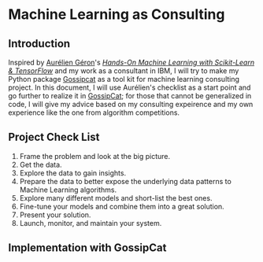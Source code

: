 # Machine Learning as Consulting

## Introduction

Inspired by [Aurélien Géron](https://github.com/ageron)'s [*Hands-On Machine Learning with Scikit-Learn & TensorFlow*](https://github.com/ageron/handson-ml) and my work as a consultant in IBM, I will try to make my Python package [Gossipcat](https://github.com/Ewen2015/GossipCat) as a tool kit for machine learning consulting project. In this document, I will use Aurélien's checklist as a start point and go further to realize it in [GossipCat](https://github.com/Ewen2015/GossipCat); for those that cannot be generalized in code, I will give my advice based on my consulting expeirence and my own experience like the one from algorithm competitions.

## Project Check List

1. Frame the problem and look at the big picture.
2. Get the data.
3. Explore the data to gain insights.
4. Prepare the data to better expose the underlying data patterns to Machine Learning algorithms.
5. Explore many different models and short-list the best ones.
6. Fine-tune your models and combine them into a great solution.
7. Present your solution.
8. Launch, monitor, and maintain your system.

## Implementation with GossipCat
